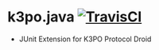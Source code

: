 k3po.java [![TravisCI](https://travis-ci.org/k3po/k3po.java.svg?branch=develop)](https://travis-ci.org/k3po/k3po.java)
==========

- JUnit Extension for K3PO Protocol Droid

